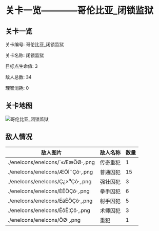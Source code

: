 # 关卡一览————哥伦比亚_闭锁监狱


## 关卡一览

关卡编号: 哥伦比亚_闭锁监狱

关卡名称: 闭锁监狱

目标点生命值: 3

敌人总数: 34

理智消耗: 0


## 关卡地图
![哥伦比亚_闭锁监狱](./oprMap/哥伦比亚_闭锁监狱.png)

## 敌人情况

| 敌人图片 | 敌人名称 | 数量  |
|---------|-----|-----|
| ./eneIcons/eneIcons/´«ÆæÖØ·¸.png| 传奇重犯  |   1  |
| ./eneIcons/eneIcons/ÆÕÍ¨Çô·¸.png| 普通囚犯  |   15  |
| ./eneIcons/eneIcons/Ç¿×³Çô·¸.png| 强壮囚犯  |   3  |
| ./eneIcons/eneIcons/È­ÊÖÇô·¸.png| 拳手囚犯  |   6  |
| ./eneIcons/eneIcons/ÉäÊÖÇô·¸.png| 射手囚犯  |   5  |
| ./eneIcons/eneIcons/ÊõÊ¦Çô·¸.png| 术师囚犯  |   3  |
| ./eneIcons/eneIcons/ÖØ·¸.png| 重犯  |   1  |
